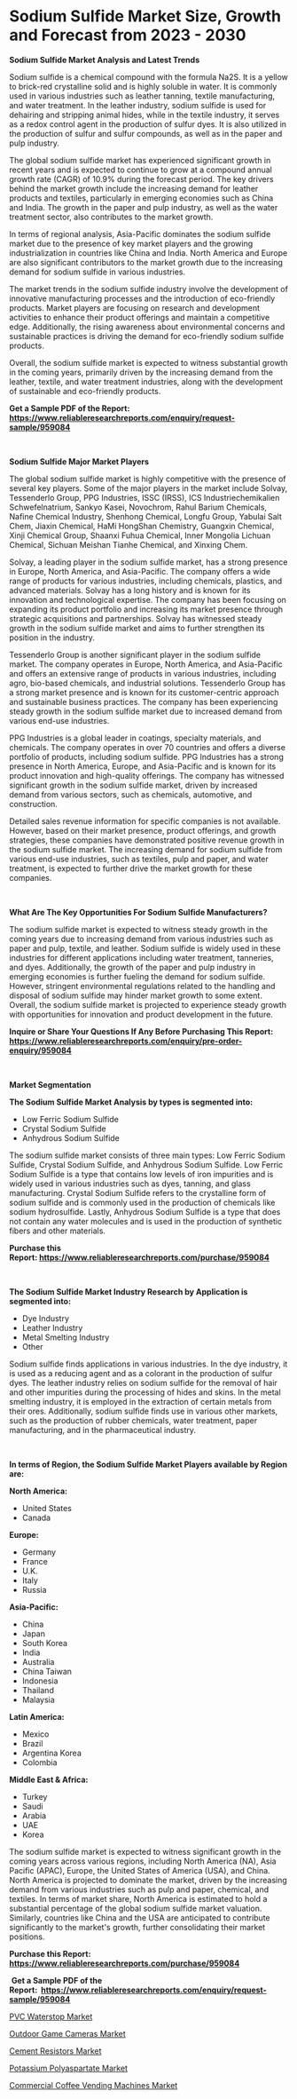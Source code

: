 <p><h1>Sodium Sulfide Market Size, Growth and Forecast from 2023 - 2030</h1></p><p><strong>Sodium Sulfide Market Analysis and Latest Trends</strong></p>
<p><p>Sodium sulfide is a chemical compound with the formula Na2S. It is a yellow to brick-red crystalline solid and is highly soluble in water. It is commonly used in various industries such as leather tanning, textile manufacturing, and water treatment. In the leather industry, sodium sulfide is used for dehairing and stripping animal hides, while in the textile industry, it serves as a redox control agent in the production of sulfur dyes. It is also utilized in the production of sulfur and sulfur compounds, as well as in the paper and pulp industry.</p><p>The global sodium sulfide market has experienced significant growth in recent years and is expected to continue to grow at a compound annual growth rate (CAGR) of 10.9% during the forecast period. The key drivers behind the market growth include the increasing demand for leather products and textiles, particularly in emerging economies such as China and India. The growth in the paper and pulp industry, as well as the water treatment sector, also contributes to the market growth.</p><p>In terms of regional analysis, Asia-Pacific dominates the sodium sulfide market due to the presence of key market players and the growing industrialization in countries like China and India. North America and Europe are also significant contributors to the market growth due to the increasing demand for sodium sulfide in various industries.</p><p>The market trends in the sodium sulfide industry involve the development of innovative manufacturing processes and the introduction of eco-friendly products. Market players are focusing on research and development activities to enhance their product offerings and maintain a competitive edge. Additionally, the rising awareness about environmental concerns and sustainable practices is driving the demand for eco-friendly sodium sulfide products.</p><p>Overall, the sodium sulfide market is expected to witness substantial growth in the coming years, primarily driven by the increasing demand from the leather, textile, and water treatment industries, along with the development of sustainable and eco-friendly products.</p></p>
<p><strong>Get a Sample PDF of the Report:&nbsp; <a href="https://www.reliableresearchreports.com/enquiry/request-sample/959084">https://www.reliableresearchreports.com/enquiry/request-sample/959084</a></strong></p>
<p>&nbsp;</p>
<p><strong>Sodium Sulfide Major Market Players</strong></p>
<p><p>The global sodium sulfide market is highly competitive with the presence of several key players. Some of the major players in the market include Solvay, Tessenderlo Group, PPG Industries, ISSC (IRSS), ICS Industriechemikalien Schwefelnatrium, Sankyo Kasei, Novochrom, Rahul Barium Chemicals, Nafine Chemical Industry, Shenhong Chemical, Longfu Group, Yabulai Salt Chem, Jiaxin Chemical, HaMi HongShan Chemistry, Guangxin Chemical, Xinji Chemical Group, Shaanxi Fuhua Chemical, Inner Mongolia Lichuan Chemical, Sichuan Meishan Tianhe Chemical, and Xinxing Chem.</p><p>Solvay, a leading player in the sodium sulfide market, has a strong presence in Europe, North America, and Asia-Pacific. The company offers a wide range of products for various industries, including chemicals, plastics, and advanced materials. Solvay has a long history and is known for its innovation and technological expertise. The company has been focusing on expanding its product portfolio and increasing its market presence through strategic acquisitions and partnerships. Solvay has witnessed steady growth in the sodium sulfide market and aims to further strengthen its position in the industry.</p><p>Tessenderlo Group is another significant player in the sodium sulfide market. The company operates in Europe, North America, and Asia-Pacific and offers an extensive range of products in various industries, including agro, bio-based chemicals, and industrial solutions. Tessenderlo Group has a strong market presence and is known for its customer-centric approach and sustainable business practices. The company has been experiencing steady growth in the sodium sulfide market due to increased demand from various end-use industries.</p><p>PPG Industries is a global leader in coatings, specialty materials, and chemicals. The company operates in over 70 countries and offers a diverse portfolio of products, including sodium sulfide. PPG Industries has a strong presence in North America, Europe, and Asia-Pacific and is known for its product innovation and high-quality offerings. The company has witnessed significant growth in the sodium sulfide market, driven by increased demand from various sectors, such as chemicals, automotive, and construction.</p><p>Detailed sales revenue information for specific companies is not available. However, based on their market presence, product offerings, and growth strategies, these companies have demonstrated positive revenue growth in the sodium sulfide market. The increasing demand for sodium sulfide from various end-use industries, such as textiles, pulp and paper, and water treatment, is expected to further drive the market growth for these companies.</p></p>
<p>&nbsp;</p>
<p><strong>What Are The Key Opportunities For Sodium Sulfide Manufacturers?</strong></p>
<p><p>The sodium sulfide market is expected to witness steady growth in the coming years due to increasing demand from various industries such as paper and pulp, textile, and leather. Sodium sulfide is widely used in these industries for different applications including water treatment, tanneries, and dyes. Additionally, the growth of the paper and pulp industry in emerging economies is further fueling the demand for sodium sulfide. However, stringent environmental regulations related to the handling and disposal of sodium sulfide may hinder market growth to some extent. Overall, the sodium sulfide market is projected to experience steady growth with opportunities for innovation and product development in the future.</p></p>
<p><strong>Inquire or Share Your Questions If Any Before Purchasing This Report: <a href="https://www.reliableresearchreports.com/enquiry/pre-order-enquiry/959084">https://www.reliableresearchreports.com/enquiry/pre-order-enquiry/959084</a></strong></p>
<p>&nbsp;</p>
<p><strong>Market Segmentation</strong></p>
<p><strong>The Sodium Sulfide Market Analysis by types is segmented into:</strong></p>
<p><ul><li>Low Ferric Sodium Sulfide</li><li>Crystal Sodium Sulfide</li><li>Anhydrous Sodium Sulfide</li></ul></p>
<p><p>The sodium sulfide market consists of three main types: Low Ferric Sodium Sulfide, Crystal Sodium Sulfide, and Anhydrous Sodium Sulfide. Low Ferric Sodium Sulfide is a type that contains low levels of iron impurities and is widely used in various industries such as dyes, tanning, and glass manufacturing. Crystal Sodium Sulfide refers to the crystalline form of sodium sulfide and is commonly used in the production of chemicals like sodium hydrosulfide. Lastly, Anhydrous Sodium Sulfide is a type that does not contain any water molecules and is used in the production of synthetic fibers and other materials.</p></p>
<p><strong>Purchase this Report:&nbsp;<a href="https://www.reliableresearchreports.com/purchase/959084">https://www.reliableresearchreports.com/purchase/959084</a></strong></p>
<p>&nbsp;</p>
<p><strong>The Sodium Sulfide Market Industry Research by Application is segmented into:</strong></p>
<p><ul><li>Dye Industry</li><li>Leather Industry</li><li>Metal Smelting Industry</li><li>Other</li></ul></p>
<p><p>Sodium sulfide finds applications in various industries. In the dye industry, it is used as a reducing agent and as a colorant in the production of sulfur dyes. The leather industry relies on sodium sulfide for the removal of hair and other impurities during the processing of hides and skins. In the metal smelting industry, it is employed in the extraction of certain metals from their ores. Additionally, sodium sulfide finds use in various other markets, such as the production of rubber chemicals, water treatment, paper manufacturing, and in the pharmaceutical industry.</p></p>
<p>&nbsp;</p>
<p><strong>In terms of Region, the Sodium Sulfide Market Players available by Region are:</strong></p>
<p>
    <p> <strong> North America: </strong>
        <ul>
            <li>United States</li>
            <li>Canada</li>
        </ul>
        </p> 
    <p> <strong> Europe: </strong>
        <ul>
            <li>Germany</li>
            <li>France</li>
            <li>U.K.</li>
            <li>Italy</li>
            <li>Russia</li>
        </ul>
        </p> 
    <p> <strong> Asia-Pacific: </strong>
        <ul>
            <li>China</li>
            <li>Japan</li>
            <li>South Korea</li>
            <li>India</li>
            <li>Australia</li>
            <li>China Taiwan</li>
            <li>Indonesia</li>
            <li>Thailand</li>
            <li>Malaysia</li>
        </ul>
        </p> 
    <p> <strong> Latin America: </strong>
        <ul>
            <li>Mexico</li>
            <li>Brazil</li>
            <li>Argentina Korea</li>
            <li>Colombia</li>
        </ul>
        </p> 
    <p> <strong> Middle East & Africa: </strong>
        <ul>
            <li>Turkey</li>
            <li>Saudi</li>
            <li>Arabia</li>
            <li>UAE</li>
            <li>Korea</li>
        </ul>
    </p>
    </p>
<p><p>The sodium sulfide market is expected to witness significant growth in the coming years across various regions, including North America (NA), Asia Pacific (APAC), Europe, the United States of America (USA), and China. North America is projected to dominate the market, driven by the increasing demand from various industries such as pulp and paper, chemical, and textiles. In terms of market share, North America is estimated to hold a substantial percentage of the global sodium sulfide market valuation. Similarly, countries like China and the USA are anticipated to contribute significantly to the market's growth, further consolidating their market positions.</p></p>
<p><strong>Purchase this Report: <a href="https://www.reliableresearchreports.com/purchase/959084">https://www.reliableresearchreports.com/purchase/959084</a></strong></p>
<p>&nbsp;<strong>Get a Sample PDF of the Report:&nbsp;&nbsp;<a href="https://www.reliableresearchreports.com/enquiry/request-sample/959084">https://www.reliableresearchreports.com/enquiry/request-sample/959084</a></strong></p>
<p><strong></strong></p>
<p><p><a href="https://github.com/RichRobinson5/Market-Research-Report-List-2/blob/main/pvc-waterstop-market.md">PVC Waterstop Market</a></p><p><a href="https://medium.com/@andem140256/outdoor-game-cameras-market-the-key-to-successful-business-strategy-forecast-till-2030-b46bf103bdb7">Outdoor Game Cameras Market</a></p><p><a href="https://medium.com/@yjwzfixtb68151/cement-resistors-market-trends-forecast-and-competitive-analysis-to-2030-d36e72b1b39b">Cement Resistors Market</a></p><p><a href="https://github.com/JameTravis/Market-Research-Report-List-2/blob/main/potassium-polyaspartate-market.md">Potassium Polyaspartate Market</a></p><p><a href="https://medium.com/@sheetal.reportprime/commercial-coffee-vending-machines-market-outlook-industry-overview-and-forecast-2023-to-2030-e1c823564270">Commercial Coffee Vending Machines Market</a></p></p>
